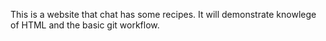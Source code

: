 This is a website that chat has some recipes.
It will demonstrate knowlege of HTML and the basic git 
workflow.